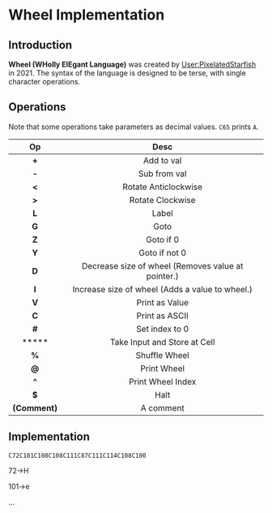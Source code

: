 # Wheel Implementation

## Introduction

**Wheel (WHolly ElEgant Language)** was created by [User:PixelatedStarfish](https://esolangs.org/wiki/User:PixelatedStarfish) in 2021. The syntax of the language is designed to be terse, with single character operations.



## Operations

Note that some operations take parameters as decimal values. `C65` prints `A`.

|        Op         |                        Desc                        |
| :---------------: | :------------------------------------------------: |
|       **+**       |                     Add to val                     |
|       **-**       |                    Sub from val                    |
|       **<**       |                Rotate Anticlockwise                |
|       **>**       |                  Rotate Clockwise                  |
|       **L**       |                       Label                        |
|       **G**       |                        Goto                        |
|       **Z**       |                     Goto if 0                      |
|       **Y**       |                   Goto if not 0                    |
|       **D**       | Decrease size of wheel (Removes value at pointer.) |
|       **I**       |  Increase size of wheel (Adds a value to wheel.)   |
|       **V**       |                   Print as Value                   |
|       **C**       |                   Print as ASCII                   |
|       **#**       |                   Set index to 0                   |
|       *****       |            Take Input and Store at Cell            |
|       **%**       |                   Shuffle Wheel                    |
|       **@**       |                    Print Wheel                     |
|       **^**       |                 Print Wheel Index                  |
|       **$**       |                        Halt                        |
| **(**Comment**)** |                     A comment                      |



## Implementation

```wheel
C72C101C108C108C111C87C111C114C108C100
```

72->H

101->e

...

